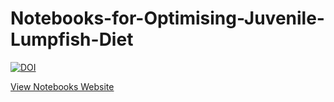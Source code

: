 # Notebooks-for-Optimising-Juvenile-Lumpfish-Diet
[![DOI](https://zenodo.org/badge/994416691.svg)](https://doi.org/10.5281/zenodo.15571549)

[View Notebooks Website](https://jessicaditoro.github.io/Notebooks-for-Optimising-Juvenile-Lumpfish-Diet/)
